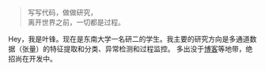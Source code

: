 > 写写代码，做做研究，  
> 离开世界之前，一切都是过程。

Hey，我是叶锋。现在是东南大学一名研二的学生。我主要的研究方向是多通道数据（张量）的特征提取和分类、异常检测和过程监控。
多出没于[博客](https://fengye.info)等地带，绝招尚在开发中。







